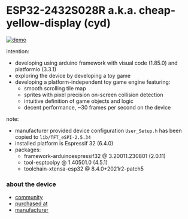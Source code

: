 # ESP32-2432S028R a.k.a. cheap-yellow-display (cyd)

[![demo](https://github.com/calint/bam/demo-screenshot.png)](https://github.com/calint/bam/raw/main/demo.mp4)

intention:
* developing using arduino framework with visual code (1.85.0) and platformio (3.3.1)
* exploring the device by developing a toy game
* developing a platform-independent toy game engine featuring:
  - smooth scrolling tile map
  - sprites with pixel precision on-screen collision detection
  - intuitive definition of game objects and logic
  - decent performance, ~30 frames per second on the device

note:
* manufacturer provided device configuration `User_Setup.h` has been copied to `lib/TFT_eSPI-2.5.34`
* installed platform is Espressif 32 (6.4.0)
* packages:
  - framework-arduinoespressif32 @ 3.20011.230801 (2.0.11) 
  - tool-esptoolpy @ 1.40501.0 (4.5.1) 
  - toolchain-xtensa-esp32 @ 8.4.0+2021r2-patch5

### about the device
* [community](https://github.com/witnessmenow/ESP32-Cheap-Yellow-Display)
* [purchased at](https://www.aliexpress.com/item/1005004502250619.html)
* [manufacturer](http://www.jczn1688.com/)

